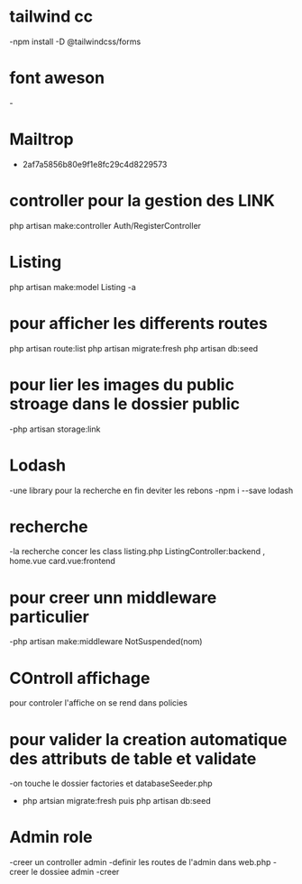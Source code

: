 # tailwind cc
-npm install -D @tailwindcss/forms

# font aweson
-<link rel="stylesheet" href="https://cdnjs.cloudflare.com/ajax/libs/font-awesome/7.0.0/css/all.min.css" integrity="sha512-DxV+EoADOkOygM4IR9yXP8Sb2qwgidEmeqAEmDKIOfPRQZOWbXCzLC6vjbZyy0vPisbH2SyW27+ddLVCN+OMzQ==" crossorigin="anonymous" referrerpolicy="no-referrer" />

# Mailtrop
- 2af7a5856b80e9f1e8fc29c4d8229573

# controller pour la gestion des LINK
 php artisan make:controller  Auth/RegisterController

# Listing
 php artisan make:model Listing -a    

# pour afficher les differents routes 

   php artisan route:list
    php artisan migrate:fresh
    php artisan db:seed
# pour lier les images du public stroage dans le dossier public
   -php artisan storage:link

# Lodash
-une library pour la recherche en fin deviter les rebons 
-npm i --save lodash

# recherche
  -la recherche concer les class listing.php ListingController:backend , home.vue card.vue:frontend
# pour creer unn middleware particulier
 -php artisan make:middleware NotSuspended(nom)

# COntroll affichage
pour controler l'affiche on se rend dans policies

# pour valider la creation automatique des attributs de table et validate
  -on touche le dossier factories et databaseSeeder.php
  - php artsian migrate:fresh puis php artisan db:seed

# Admin role
  -creer un controller admin
  -definir les routes de l'admin dans web.php
  -creer  le dossiee admin
  -creer 